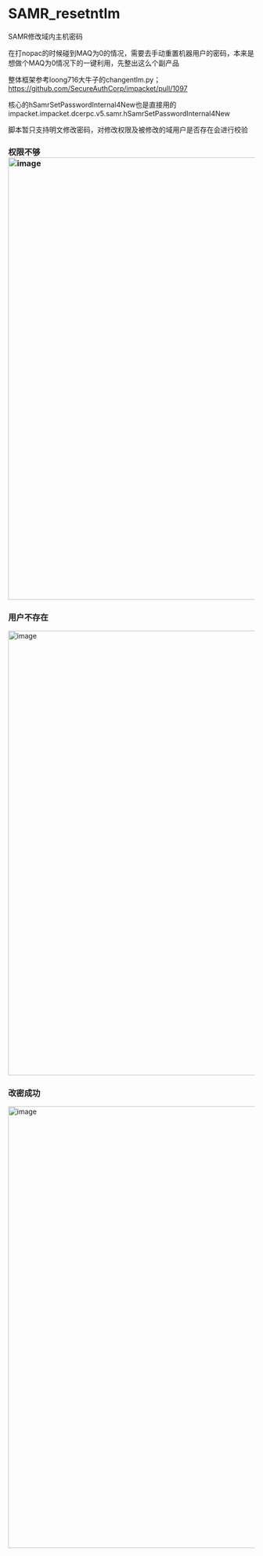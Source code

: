 # SAMR_resetntlm
SAMR修改域内主机密码

在打nopac的时候碰到MAQ为0的情况，需要去手动重置机器用户的密码，本来是想做个MAQ为0情况下的一键利用，先整出这么个副产品

整体框架参考loong716大牛子的changentlm.py；https://github.com/SecureAuthCorp/impacket/pull/1097

核心的hSamrSetPasswordInternal4New也是直接用的impacket.impacket.dcerpc.v5.samr.hSamrSetPasswordInternal4New

脚本暂只支持明文修改密码，对修改权限及被修改的域用户是否存在会进行校验

### 权限不够<img width="901" alt="image" src="https://user-images.githubusercontent.com/49117752/155889329-e81aae89-b2a4-4b39-bb5e-efecfd07ddb2.png">


### 用户不存在
<img width="906" alt="image" src="https://user-images.githubusercontent.com/49117752/155850074-ed8ce44a-c74b-4bcd-8a7b-baaea78dc1d3.png">



### 改密成功
<img width="900" alt="image" src="https://user-images.githubusercontent.com/49117752/155850066-91bd7686-f4da-4e34-86a8-49b4282fcbe3.png">
